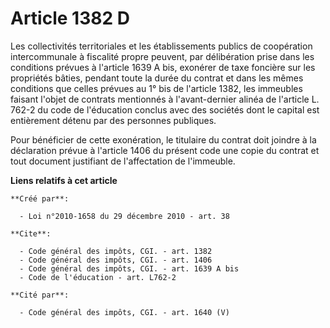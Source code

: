 # Article 1382 D

Les collectivités territoriales et les établissements publics de coopération intercommunale à fiscalité propre peuvent, par
délibération prise dans les conditions prévues à l'article 1639 A bis, exonérer de taxe foncière sur les propriétés bâties,
pendant toute la durée du contrat et dans les mêmes conditions que celles prévues au 1° bis de l'article 1382, les immeubles
faisant l'objet de contrats mentionnés à l'avant-dernier alinéa de l'article L. 762-2 du code de l'éducation conclus avec des
sociétés dont le capital est entièrement détenu par des personnes publiques. 

Pour bénéficier de cette exonération, le titulaire du contrat doit joindre à la déclaration prévue à l'article 1406 du
présent code une copie du contrat et tout document justifiant de l'affectation de l'immeuble.

**Liens relatifs à cet article**

	**Créé par**:

	  - Loi n°2010-1658 du 29 décembre 2010 - art. 38

	**Cite**:

	  - Code général des impôts, CGI. - art. 1382
	  - Code général des impôts, CGI. - art. 1406
	  - Code général des impôts, CGI. - art. 1639 A bis
	  - Code de l'éducation - art. L762-2

	**Cité par**:

	  - Code général des impôts, CGI. - art. 1640 (V)
